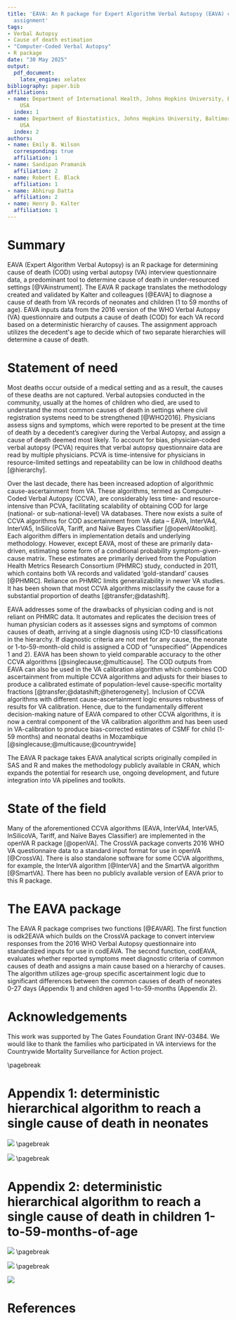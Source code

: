 ```yaml
---
title: 'EAVA: An R package for Expert Algorithm Verbal Autopsy (EAVA) cause of death
  assignment'
tags:
- Verbal Autopsy
- Cause of death estimation
- "Computer-Coded Verbal Autopsy"
- R package
date: "30 May 2025"
output:
  pdf_document:
    latex_engine: xelatex
bibliography: paper.bib
affiliations:
- name: Department of International Health, Johns Hopkins University, Baltimore, Maryland,
    USA
  index: 1
- name: Department of Biostatistics, Johns Hopkins University, Baltimore, Maryland,
    USA
  index: 2
authors:
- name: Emily B. Wilson
  corresponding: true
  affiliation: 1
- name: Sandipan Pramanik
  affiliation: 2
- name: Robert E. Black
  affiliation: 1
- name: Abhirup Datta
  affiliation: 2
- name: Henry D. Kalter
  affiliation: 1
---
```


# Summary

EAVA (Expert Algorithm Verbal Autopsy) is an R package for determining cause of death (COD) using verbal autopsy (VA) 
interview questionnaire data, a predominant tool to determine cause of death in under-resourced settings [@VAinstrument]. The EAVA 
R package translates the methodology created and validated by Kalter and colleagues [@EAVA] to diagnose a cause of death from 
VA records of neonates and children (1 to 59 months of age). EAVA inputs data from the 2016 version of the WHO Verbal Autopsy 
(VA) questionnaire and outputs a cause of death (COD) for each VA record based on a deterministic hierarchy of causes. 
The assignment approach utilizes the decedent's age to decide which of two separate hierarchies will determine a cause of death.

# Statement of need

Most deaths occur outside of a medical setting and as a result, the causes of these deaths are not captured. Verbal
autopsies conducted in the community, usually at the homes of children who died, are used to understand the most common 
causes of death in settings where civil registration systems need to be strengthened [@WHO2016]. Physicians assess signs and 
symptoms, which were reported to be present at the time of death by a decedent’s caregiver during the Verbal Autopsy, 
and assign a cause of death deemed most likely. To account for bias, physician-coded verbal autopsy (PCVA) requires that 
verbal autopsy questionnaire data are read by multiple physicians. PCVA is time-intensive for physicians in resource-limited 
settings and repeatability can be low in childhood deaths [@hierarchy].

Over the last decade, there has been increased adoption of algorithmic cause-ascertainment from VA. These algorithms, 
termed as Computer-Coded Verbal Autopsy (CCVA), are considerably less time- and resource-intensive than PCVA, facilitating 
scalability of obtaining COD for large (national- or sub-national-level) VA databases. There now exists a suite of CCVA 
algorithms for COD ascertainment from VA data – EAVA, InterVA4, InterVA5, InSilicoVA, Tariff, and Naïve Bayes Classifier [@openVAtoolkit]. 
Each algorithm differs in implementation details and underlying methodology. However, except EAVA, most of these are primarily 
data-driven, estimating some form of a conditional probability symptom-given-cause matrix. These estimates are primarily derived 
from the Population Health Metrics Research Consortium (PHMRC) study, conducted in 2011, which contains both VA records and 
validated ‘gold-standard’ causes [@PHMRC]. Reliance on PHMRC limits generalizability in newer VA 
studies. It has been shown that most CCVA algorithms misclassify the cause for a substantial proportion of deaths [@transfer;@datashift].

EAVA addresses some of the drawbacks of physician coding and is not reliant on PHMRC data. It automates and replicates 
the decision trees of human physician coders as it assesses signs and symptoms of common causes of death, arriving at a 
single diagnosis using ICD-10 classifications in the hierarchy. If diagnostic criteria are not met for any cause, the neonate 
or 1-to-59-month-old child is assigned a COD of “unspecified” (Appendices 1 and 2). EAVA has been shown to yield comparable 
accuracy to the other CCVA algorithms [@singlecause;@multicause]. The COD outputs from EAVA can also be used in the VA calibration 
algorithm which combines COD ascertainment from multiple CCVA algorithms and adjusts for their biases to produce a calibrated estimate 
of population-level cause-specific mortality fractions [@transfer;@datashift;@heterogeneity]. Inclusion of CCVA algorithms with different cause-ascertainment logic 
ensures robustness of results for VA calibration. Hence, due to the fundamentally different decision-making nature of EAVA 
compared to other CCVA algorithms, it is now a central component of the VA calibration algorithm and has been used in 
VA-calibration to produce bias-corrected estimates of CSMF for child (1-59 months) and neonatal deaths in Mozambique [@singlecause;@multicause;@countrywide]

The EAVA R package takes EAVA analytical scripts originally compiled in SAS and R and makes the methodology publicly available 
in CRAN, which expands the potential for research use, ongoing development, and future integration into VA pipelines and toolkits.

# State of the field

Many of the aforementioned CCVA algorithms (EAVA, InterVA4, InterVA5, InSilicoVA, Tariff, and Naïve Bayes Classifier) are 
implemented in the openVA R package [@openVA]. The CrossVA package converts 2016 WHO VA questionnaire data to a standard input format 
for use in openVA [@CrossVA]. There is also standalone software for some CCVA algorithms, for example, the InterVA algorithm [@InterVA] and the SmartVA 
algorithm [@SmartVA]. There has been no publicly available version of EAVA prior to this R package.

# The EAVA package

The EAVA R package comprises two functions [@EAVAR]. The first function is odk2EAVA which builds on the CrossVA package to convert 
interview responses from the 2016 WHO Verbal Autopsy questionnaire into standardized inputs for use in codEAVA. The second function, 
codEAVA, evaluates whether reported symptoms meet diagnostic criteria of common causes of death and assigns a main cause based on a 
hierarchy of causes. The algorithm utilizes age-group specific ascertainment logic due to significant differences between the common 
causes of death of neonates 0-27 days (Appendix 1) and children aged 1-to-59-months (Appendix 2). 

# Acknowledgements

This work was supported by The Gates Foundation Grant INV-03484. We would like to thank the families who participated in VA interviews 
for the Countrywide Mortality Surveillance for Action project. 

\pagebreak

# Appendix 1: deterministic hierarchical algorithm to reach a single cause of death in neonates
![](figs/neonate1.png)
\pagebreak

![](figs/neonate2.png)
\pagebreak

# Appendix 2: deterministic hierarchical algorithm to reach a single cause of death in children 1-to-59-months-of-age
![](figs/child1.png)
\pagebreak

![](figs/child2.png)
\pagebreak

![](figs/child3.png)


# References

